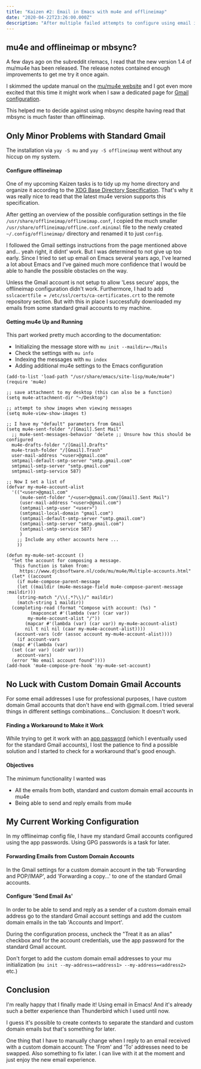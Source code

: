 ```yaml
---
title: "Kaizen #2: Email in Emacs with mu4e and offlineimap"
date: "2020-04-22T23:26:00.000Z"
description: "After multiple failed attempts to configure using email in Emacs I finally managed to get it work!"
---
```


mu4e and offlineimap or mbsync? 
---
A few days ago on the subreddit
r/emacs, I read that the new version 1.4 of mu/mu4e has been released.
The release notes contained enough improvements to get me try it once
again.

I skimmed the update manual on the [mu/mu4e
website](https://www.djcbsoftware.nl/code/mu/mu4e/) and I got even
more excited that this time it might work when I saw a dedicated page
for [Gmail
configuration](https://www.djcbsoftware.nl/code/mu/mu4e/Gmail-configuration.html).

This helped me to decide against using mbsync despite having read that
mbsync is much faster than offlineimap.

Only Minor Problems with Standard Gmail
---
The installation via `yay -S mu` and `yay -S offlineimap` went without
any hiccup on my system.

#### Configure offlineimap
One of my upcoming Kaizen tasks is to tidy up my home directory and
organize it according to the [XDG Base Directory
Specification](https://specifications.freedesktop.org/basedir-spec/basedir-spec-latest.html).
That's why it was really nice to read that the latest mu4e version
supports this specification.

After getting an overview of the possible configuration settings in
the file `/usr/share/offlineimap/offlineimap.conf`, I copied the much
smaller `/usr/share/offlineimap/offline.conf.minimal` file to the
newly created `~/.config/offlineimap/` directory and renamed it to
just `config`. 

I followed the Gmail settings instructions from the page mentioned
above and... yeah right, it didnt' work. But I was determined to not
give up too early. Since I tried to set up email on Emacs several
years ago, I've learned a lot about Emacs and I've gained much more
confidence that I would be able to handle the possible obstacles on
the way.

Unless the Gmail account is not setup to allow 'Less secure' apps, the
offlineimap configuration didn't work. Furthermore, I had to add
`sslcacertfile = /etc/ssl/certs/ca-certificates.crt` to the remote
repository section. But with this in place I successfully downloaded
my emails from some standard gmail accounts to my machine.

#### Getting mu4e Up and Running
This part worked pretty much according to the documentation:
	
  * Initializing the message store with `mu init --maildir=~/Mails`
  * Check the settings with `mu info`
  * Indexing the messages with `mu index`
  * Adding additional mu4e settings to the Emacs configuration

  ```
  (add-to-list 'load-path "/usr/share/emacs/site-lisp/mu4e/mu4e")
  (require 'mu4e)

  ;; save attachment to my desktop (this can also be a function)
  (setq mu4e-attachment-dir "~/Desktop")

  ;; attempt to show images when viewing messages
  (setq mu4e-view-show-images t)

  ;; I have my "default" parameters from Gmail
  (setq mu4e-sent-folder "/[Gmail].Sent Mail"
	;; mu4e-sent-messages-behavior 'delete ;; Unsure how this should be configured
	mu4e-drafts-folder "/[Gmail].Drafts"
	mu4e-trash-folder "/[Gmail].Trash"
	user-mail-address "<user>@gmail.com"
	smtpmail-default-smtp-server "smtp.gmail.com"
	smtpmail-smtp-server "smtp.gmail.com"
	smtpmail-smtp-service 587)

  ;; Now I set a list of 
  (defvar my-mu4e-account-alist
    '(("<user>@gmail.com"
       (mu4e-sent-folder "/<user>@gmail.com/[Gmail].Sent Mail")
       (user-mail-address "<user>@gmail.com")
       (smtpmail-smtp-user "<user>")
       (smtpmail-local-domain "gmail.com")
       (smtpmail-default-smtp-server "smtp.gmail.com")
       (smtpmail-smtp-server "smtp.gmail.com")
       (smtpmail-smtp-service 587)
       )
      ;; Include any other accounts here ...
      ))

  (defun my-mu4e-set-account ()
    "Set the account for composing a message.
     This function is taken from: 
       https://www.djcbsoftware.nl/code/mu/mu4e/Multiple-accounts.html"
    (let* ((account
      (if mu4e-compose-parent-message
	  (let ((maildir (mu4e-message-field mu4e-compose-parent-message :maildir)))
      (string-match "/\\(.*?\\)/" maildir)
      (match-string 1 maildir))
	(completing-read (format "Compose with account: (%s) "
	       (mapconcat #'(lambda (var) (car var))
	      my-mu4e-account-alist "/"))
	     (mapcar #'(lambda (var) (car var)) my-mu4e-account-alist)
	     nil t nil nil (caar my-mu4e-account-alist))))
     (account-vars (cdr (assoc account my-mu4e-account-alist))))
      (if account-vars
    (mapc #'(lambda (var)
	(set (car var) (cadr var)))
	  account-vars)
	(error "No email account found"))))
  (add-hook 'mu4e-compose-pre-hook 'my-mu4e-set-account)
  ```


No Luck with Custom Domain Gmail Accounts
---
For some email addresses I use for professional purposes, I have
custom domain Gmail accounts that don't have end with @gmail.com. I
tried several things in different settings combinations... Conclusion:
It doesn't work.

#### Finding a Workaround to Make it Work
While trying to get it work with an [app
password](https://support.google.com/accounts/answer/185833?hl=en)
(which I eventually used for the standard Gmail accounts), I lost the
patience to find a possible solution and I started to check for a
workaround that's good enough.

#### Objectives
The minimum functionality I wanted was

* All the emails from both, standard and custom domain email accounts
  in mu4e
* Being able to send and reply emails from mu4e


My Current Working Configuration
---
In my offlineimap config file, I have my standard Gmail accounts
configured using the app passwords. Using GPG passwords is a task for
later. 

#### Forwarding Emails from Custom Domain Accounts
In the Gmail settings for a custom domain account in the tab
'Forwarding and POP/IMAP', add 'Forwarding a copy...' to one of the
standard Gmail accounts.

#### Configure 'Send Email As'
In order to be able to send and reply as a sender of a custom domain
email address go to the standard Gmail account settings and add the
custom domain emails in the tab 'Accounts and Import'.

During the configuration process, uncheck the "Treat it as an alias"
checkbox and for the account credentials, use the app password for the
standard Gmail account.

Don't forget to add the custom domain email addresses to your mu
initialization (`mu init --my-address=<address1>
--my-address=<address2>` etc.)


Conclusion
---
I'm really happy that I finally made it! Using email in Emacs! And
it's already such a better experience than Thunderbird which I used
until now.

I guess it's possible to create contexts to separate the standard and
custom domain emails but that's something for later.

One thing that I have to manually change when I reply to an email
received with a custom domain account: The 'From' and 'To' addresses
need to be swapped. Also something to fix later. I can live with it at
the moment and just enjoy the new email experience.





